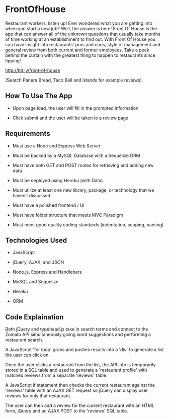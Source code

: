 # FrontOfHouse 

Restaurant workers, listen up!  Ever wondered what you are getting into when you start a new job?  Well, the answer is here!  Front Of House is the app that can answer all of the unknown questions that usually take months of time working at an establishment to find out.  With Front Of House you can have insight into  restaurants' pros and cons, style of management and general review from both current and former employees.  Take a peek behind the curtain with the greatest thing to happen to restaurants since tipping! 

http://bit.ly/front-of-house

(Search Panera Bread, Taco Bell and Islands for example reviews)

## How To Use The App

- Upon page load, the user will fill in the prompted information

- Click submit and the user will be taken to a review page 

## Requirements

- Must use a Node and Express Web Server

- Must be backed by a MySQL Database with a Sequelize ORM  

- Must have both GET and POST routes for retrieving and adding new data

- Must be deployed using Heroku (with Data)

- Must utilize at least one new library, package, or technology that we haven’t discussed

- Must have a polished frontend / UI 

- Must have folder structure that meets MVC Paradigm

- Must meet good quality coding standards (indentation, scoping, naming)

## Technologies Used

- JavaScript

- jQuery, AJAX, and JSON

- Node.js, Express and Handlebars

- MySQL and Sequelize

- Heroku

- ORM

## Code Explaination
Both jQuery and typehead.js take in search terms and connect to the Zomato API simultaneously giving word suggestions and performing a restaurant search. 

A JavaScript 'for loop' grabs and pushes results into a 'div' to generate a list the user can click on. 

Once the user clicks a restaurant from the list, the API info is temporarily stored in a SQL table and used to generate a 'restaurant profile' with matched reviews from a separate 'reviews' table.

A JavaScript if statement then checks the current restaurant against the 'reviews' table with an AJAX GET request so jQuery can display user reviews for only that restaurant.

The user can then add a review for the current restaurant with an HTML form, jQuery and an AJAX POST to the 'reviews' SQL table.
